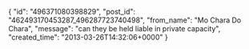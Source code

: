  {
   "id": "496371080398829",
   "post_id": "462493170453287_496287723740498",
   "from_name": "Mo Chara Do Chara",
   "message": "can they be held liable in private capacity",
   "created_time": "2013-03-26T14:32:06+0000"
 }

